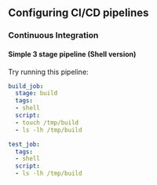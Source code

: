 ## Configuring CI/CD pipelines
### Continuous Integration
#### Simple 3 stage pipeline (Shell version)

Try running this pipeline:

```yaml 
build_job:
  stage: build
  tags:
  - shell
  script:
  - touch /tmp/build
  - ls -lh /tmp/build

test_job:
  tags:
  - shell
  script:
  - ls -lh /tmp/build 
```
